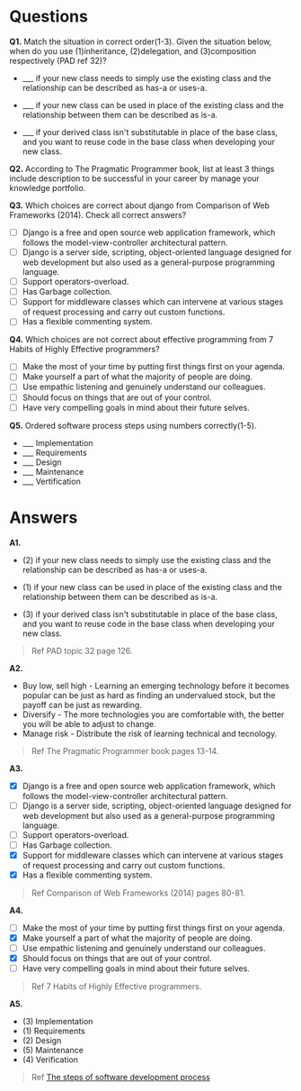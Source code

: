# Questions

**Q1.**
Match the situation in correct order(1-3).
Given the situation below, when do you use (1)inheritance, (2)delegation, and (3)composition respectively (PAD ref 32)? 

- ___ if your new class needs to simply use the existing class and the relationship can be described as has-a or uses-a. 

- ___ if your new class can be used in place of the existing class and the relationship between them can be described as is-a.  

- ___ if your derived class isn't substitutable in place of the base class, and you want to reuse code in the base class when developing your new class.

**Q2.** According to The Pragmatic Programmer book,  list at least 3 things include description to be successful in your career by manage your knowledge portfolio.

**Q3.**
Which choices are correct about django from Comparison of Web Frameworks (2014). Check all correct answers?

- [ ] Django is a free and open source web application framework, which follows the model-view-controller architectural pattern.
- [ ] Django is a server side, scripting, object-oriented language designed for web development but also used as a general-purpose programming language.
- [ ] Support operators-overload.
- [ ] Has Garbage collection.
- [ ] Support for middleware classes which can intervene at various stages of request processing and carry out custom functions.
- [ ] Has a flexible commenting system.

**Q4.**
Which choices are not correct about effective programming from 7 Habits of Highly Effective programmers?
- [ ] Make the most of your time by putting first things first on your agenda.
- [ ] Make yourself a part of what the majority of people are doing.
- [ ] Use empathic listening and genuinely understand our colleagues.
- [ ] Should focus on things that are out of your control.
- [ ] Have very compelling goals in mind about their future selves.

**Q5.**
Ordered software process steps using numbers correctly(1-5).

- ___ Implementation
- ___ Requirements
- ___ Design
- ___ Maintenance
- ___ Vertification

# Answers

**A1.**  
- (2) if your new class needs to simply use the existing class and the relationship can be described as has-a or uses-a. 

- (1) if your new class can be used in place of the existing class and the relationship between them can be described as is-a.  

- (3) if your derived class isn't substitutable in place of the base class, and you want to reuse code in the base class when developing your new class.

> Ref PAD topic 32 page 126.

**A2.**
- Buy low, sell high - Learning an emerging technology before it becomes popular can be just as hard as finding an undervalued stock, but the payoff can be just as rewarding.
- Diversify - The more technologies you are comfortable with, the better you will be able to adjust to change.
- Manage risk - Distribute the risk of learning technical and tecnology.

> Ref The Pragmatic Programmer book pages 13-14.

**A3.**
- [x] Django is a free and open source web application framework, which follows the model-view-controller architectural pattern.
- [ ] Django is a server side, scripting, object-oriented language designed for web development but also used as a general-purpose programming language.
- [ ] Support operators-overload.
- [ ] Has Garbage collection.
- [x] Support for middleware classes which can intervene at various stages of request processing and carry out custom functions.
- [x] Has a flexible commenting system.

> Ref Comparison of Web Frameworks (2014) pages 80-81.

**A4.**
- [ ] Make the most of your time by putting first things first on your agenda.
- [x] Make yourself a part of what the majority of people are doing.
- [ ] Use empathic listening and genuinely understand our colleagues.
- [x] Should focus on things that are out of your control.
- [ ] Have very compelling goals in mind about their future selves.

> Ref 7 Habits of Highly Effective programmers.

**A5.**
- (3) Implementation
- (1) Requirements
- (2) Design
- (5) Maintenance
- (4) Verification

> Ref [The steps of software development process](https://www.researchgate.net/figure/The-steps-of-software-development-process-based-on-waterfall-model-Source-Wikipedia_fig1_281270700)